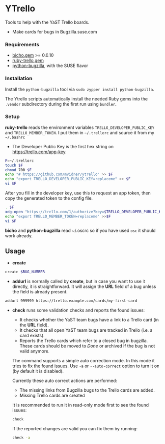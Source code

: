 # YTrello

Tools to help with the YaST Trello boards.

- Make cards for bugs in Bugzilla.suse.com

### Requirements

- [bicho.gem][b] >= 0.0.10
- [ruby-trello.gem][t]
- [python-bugzilla][p], with the SUSE flavor

[b]: https://github.com/dmacvicar/bicho
[t]: https://github.com/jeremytregunna/ruby-trello
[p]: https://build.opensuse.org/package/show/openSUSE:Factory/python-bugzilla

### Installation

Install the `python-bugzilla` tool via `sudo zypper install python-bugzilla`.

The Ytrello scripts automatically install the needed Ruby gems into the
`.vendor` subdirectory during the first run using `bundler`.

### Setup

**ruby-trello** reads the environment variables
`TRELLO_DEVELOPER_PUBLIC_KEY` and `TRELLO_MEMBER_TOKEN`. I put them in
`~/.trellorc` and source it from my `~/.bashrc`

- The Developer Public Key is the first hex string on
  <https://trello.com/app-key>

```sh
F=~/.trellorc
touch $F
chmod 700 $F
echo "# https://github.com/mvidner/ytrello" >> $F
echo "export TRELLO_DEVELOPER_PUBLIC_KEY=replaceme" >> $F
vi $F
```

After you fill in the developer key, use this to request an app token, then
copy the generated token to the config file.

```sh
. $F
xdg-open "https://trello.com/1/authorize?key=$TRELLO_DEVELOPER_PUBLIC_KEY&name=ytrello&expiration=never&response_type=token&scope=read,write"
echo "export TRELLO_MEMBER_TOKEN=replaceme" >>$F
vi $F
```

**bicho** and **python-bugzilla** read ~/.oscrc so if you have used `osc` it
should work already.

## Usage

- **create**

```sh
create $BUG_NUMBER
```


- **addurl** is normally called by **create**,
  but in case you want to use it directly, it is straightforward. It will
  assign the **URL** field of a bug unless the field is already present.

```sh
addurl 999999 https://trello.example.com/cards/my-first-card
```

- **check** runs some validation checks and reports the found issues:

  - It checks whether the YaST team bugs have a link to a Trello card (in the
    **URL** field).
  - It checks that all open YaST team bugs are tracked in Trello (i.e. a card
    exists).
  - Reports the Trello cards which refer to a closed bug in bugzilla. These
    cards should be moved to *Done* or archived if the bug is not valid anymore.

  The command supports a simple auto correction mode. In this mode it tries
  to fix the found issues. Use `-a` or `--auto-correct` option to turn it on
  (by default it is disabled).

  Currently these auto correct actions are performed:

  - The missing links from Bugzilla bugs to the Trello cards are added.
  - Missing Trello cards are created

  It is recommended to run it in read-only mode first to see the found issues:

  ```sh
  check
  ```

  If the reported changes are valid you can fix them by running:

  ```sh
  check -a
  ```
